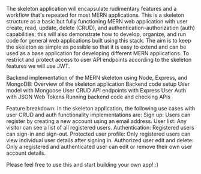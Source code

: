 The skeleton application will encapsulate rudimentary features and a workflow that's
repeated for most MERN applications. This is a skeleton structure as a basic but fully
functioning MERN web application with user create, read, update, delete (CRUD),
and authentication-authorization (auth) capabilities; this will also demonstrate how
to develop, organize, and run code for general web applications built using this
stack. The aim is to keep the skeleton as simple as possible so that it is easy to extend
and can be used as a base application for developing different MERN applications.
To restrict and protect access to user API endpoints according to the skeleton features we will use JWT.

Backend implementation of the MERN skeleton using Node, Express, and MongoDB:
  Overview of the skeleton application
  Backend code setup
  User model with Mongoose
  User CRUD API endpoints with Express
  User Auth with JSON Web Tokens
  Running backend code and checking APIs

Feature breakdown:
In the skeleton application, the following use cases with user CRUD and
auth functionality implementations are:
  Sign up: Users can register by creating a new account using an email
  address.
  User list: Any visitor can see a list of all registered users.
  Authentication: Registered users can sign-in and sign-out.
  Protected user profile: Only registered users can view individual user
  details after signing in.
  Authorized user edit and delete: Only a registered and authenticated user
  can edit or remove their own user account details.

  Please feel free to use this and start building your own app! :)

